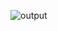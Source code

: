 ![output](https://user-images.githubusercontent.com/94950365/197473067-2af8e0b4-a7a5-4657-b5a5-13b5ff1b7036.jpg)

